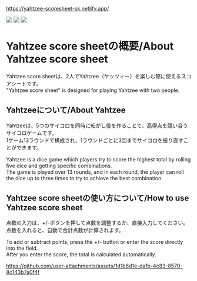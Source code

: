 https://yahtzee-scoresheet-sk.netlify.app/  

<img src="https://img.shields.io/badge/Javascript-276DC3.svg?logo=javascript&style=flat"> <img src="https://img.shields.io/badge/-HTML5-333.svg?logo=html5&style=flat"> <img src="https://img.shields.io/badge/-CSS3-1572B6.svg?logo=css3&style=flat">

# Yahtzee score sheetの概要/About Yahtzee score sheet 
Yahtzee score sheetは、2人でYahtzee（ヤッツィー）を楽しむ際に使えるスコアシートです。  
"Yahtzee score sheet" is designed for playing Yahtzee with two people.


## Yahtzeeについて/About Yahtzee
Yahtzeeは、5つのサイコロを同時に転がし役を作ることで、高得点を競い合うサイコロゲームです。  
1ゲーム13ラウンドで構成され、1ラウンドごとに3回までサイコロを振り直すことができます。  

Yahtzee is a dice game which players try to score the highest total by rolling five dice and getting specific combinations.  
The game is played over 13 rounds, and in each round, the player can roll the dice up to three times to try to achieve the best combination.  


## Yahtzee score sheetの使い方について/How to use Yahtzee score sheet
点数の入力は、+/-ボタンを押して点数を調整するか、直接入力してください。  
点数を入れると、自動で合計点数が計算されます。

To add or subtract points, press the +/- button or enter the score directly into the field.  
After you enter the score, the total is calculated automatically.  


https://github.com/user-attachments/assets/1d1b6d1e-dafb-4c83-8570-8c143b7a0f4f
